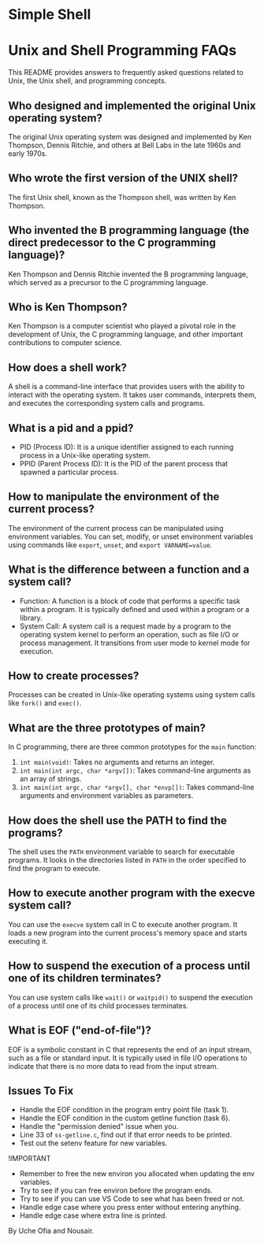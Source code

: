 # Simple Shell



# Unix and Shell Programming FAQs

This README provides answers to frequently asked questions related to Unix, the Unix shell, and programming concepts.

## Who designed and implemented the original Unix operating system?
The original Unix operating system was designed and implemented by Ken Thompson, Dennis Ritchie, and others at Bell Labs in the late 1960s and early 1970s.

## Who wrote the first version of the UNIX shell?
The first Unix shell, known as the Thompson shell, was written by Ken Thompson.

## Who invented the B programming language (the direct predecessor to the C programming language)?
Ken Thompson and Dennis Ritchie invented the B programming language, which served as a precursor to the C programming language.

## Who is Ken Thompson?
Ken Thompson is a computer scientist who played a pivotal role in the development of Unix, the C programming language, and other important contributions to computer science.

## How does a shell work?
A shell is a command-line interface that provides users with the ability to interact with the operating system. It takes user commands, interprets them, and executes the corresponding system calls and programs.

## What is a pid and a ppid?
- PID (Process ID): It is a unique identifier assigned to each running process in a Unix-like operating system.
- PPID (Parent Process ID): It is the PID of the parent process that spawned a particular process.

## How to manipulate the environment of the current process?
The environment of the current process can be manipulated using environment variables. You can set, modify, or unset environment variables using commands like `export`, `unset`, and `export VARNAME=value`.

## What is the difference between a function and a system call?
- Function: A function is a block of code that performs a specific task within a program. It is typically defined and used within a program or a library.
- System Call: A system call is a request made by a program to the operating system kernel to perform an operation, such as file I/O or process management. It transitions from user mode to kernel mode for execution.

## How to create processes?
Processes can be created in Unix-like operating systems using system calls like `fork()` and `exec()`.

## What are the three prototypes of main?
In C programming, there are three common prototypes for the `main` function:
1. `int main(void)`: Takes no arguments and returns an integer.
2. `int main(int argc, char *argv[])`: Takes command-line arguments as an array of strings.
3. `int main(int argc, char *argv[], char *envp[])`: Takes command-line arguments and environment variables as parameters.

## How does the shell use the PATH to find the programs?
The shell uses the `PATH` environment variable to search for executable programs. It looks in the directories listed in `PATH` in the order specified to find the program to execute.

## How to execute another program with the execve system call?
You can use the `execve` system call in C to execute another program. It loads a new program into the current process's memory space and starts executing it.

## How to suspend the execution of a process until one of its children terminates?
You can use system calls like `wait()` or `waitpid()` to suspend the execution of a process until one of its child processes terminates.

## What is EOF ("end-of-file")?
EOF is a symbolic constant in C that represents the end of an input stream, such as a file or standard input. It is typically used in file I/O operations to indicate that there is no more data to read from the input stream.



## Issues To Fix
- Handle the EOF condition in the program entry point file (task 1).
- Handle the EOF condition in the custom getline function (task 6).
- Handle the "permission denied" issue when you.
- Line 33 of `ss-getline.c`, find out if that error needs to be printed.
- Test out the setenv feature for new variables.

!IMPORTANT
- Remember to free the new environ you allocated when updating the env variables.
- Try to see if you can free environ before the program ends.
- Try to see if you can use VS Code to see what has been freed or not.
- Handle edge case where you press enter without entering anything.
- Handle edge case where extra line is printed.

By Uche Ofia and Nousair.
